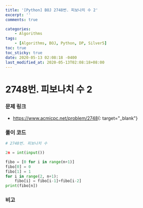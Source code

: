 ```yaml
---
title: '[Python] BOJ 2748번. 피보나치 수 2'
excerpt: ''
comments: true

categories:
    - Algorithms
tags:
    - [Algorithms, BOJ, Python, DP, Silver5]
toc: true
toc_sticky: true
date: 2020-05-13 02:08:18 -0400
last_modified_at: 2020-05-13T02:08:18+08:00
---
```


# 2748번. 피보나치 수 2

### 문제 링크

-   <https://www.acmicpc.net/problem/2748>{: target="\_blank"}

### 풀이 코드

```python
# 2748번. 피보나치 수

2n = int(input())

fibo = [0 for i in range(n+1)]
fibo[0] = 0
fibo[1] = 1
for i in range(2, n+1):
    fibo[i] = fibo[i-1]+fibo[i-2]
print(fibo[n])
```

### 비고
